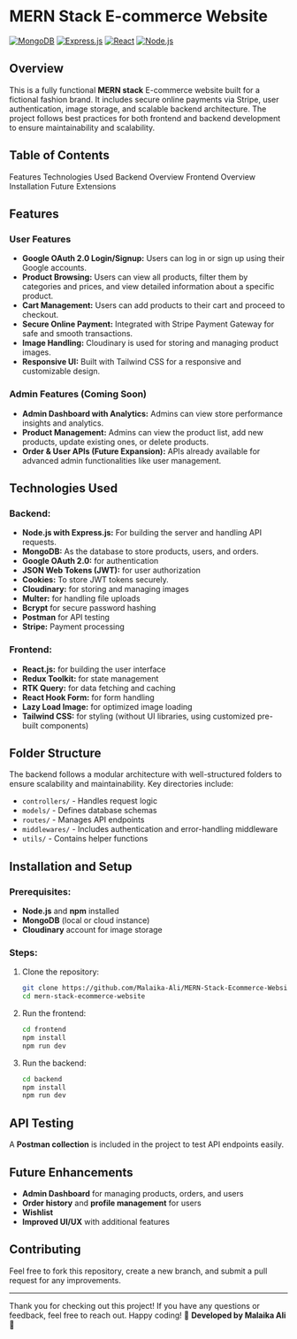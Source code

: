 # MERN Stack E-commerce Website
[![MongoDB](https://img.shields.io/badge/MongoDB-47A248?style=for-the-badge&logo=mongodb&logoColor=white)](https://www.mongodb.com/docs/)
[![Express.js](https://img.shields.io/badge/Express.js-000000?style=for-the-badge&logo=express&logoColor=white)](https://expressjs.com/)
[![React](https://img.shields.io/badge/React-61DAFB?style=for-the-badge&logo=react&logoColor=white)](https://react.dev/)
[![Node.js](https://img.shields.io/badge/Node.js-339933?style=for-the-badge&logo=nodedotjs&logoColor=white)](https://nodejs.org/en/docs)

## Overview
This is a fully functional **MERN stack** E-commerce website built for a fictional fashion brand. It includes secure online payments via Stripe, user authentication, image storage, and scalable backend architecture. The project follows best practices for both frontend and backend development to ensure maintainability and scalability.

## Table of Contents
Features
Technologies Used
Backend Overview
Frontend Overview
Installation
Future Extensions

## Features
### User Features
- **Google OAuth 2.0 Login/Signup:** Users can log in or   sign up using their Google accounts.
- **Product Browsing:** Users can view all products, filter them by categories and prices, and view detailed information about a specific product.
- **Cart Management:** Users can add products to their cart and proceed to checkout.
- **Secure Online Payment:** Integrated with Stripe Payment Gateway for safe and smooth transactions.
- **Image Handling:** Cloudinary is used for storing and managing product images.
- **Responsive UI:** Built with Tailwind CSS for a responsive and customizable design.

### Admin Features (Coming Soon)
- **Admin Dashboard with Analytics:** Admins can view store performance insights and analytics.
- **Product Management:** Admins can view the product list, add new products, update existing ones, or delete products.
- **Order & User APIs (Future Expansion):** APIs already available for advanced admin functionalities like user management.

## Technologies Used
### Backend:
- **Node.js with Express.js:** For building the server and handling API requests.
- **MongoDB:** As the database to store products, users, and orders.
- **Google OAuth 2.0:** for authentication
- **JSON Web Tokens (JWT):** for user authorization
- **Cookies:** To store JWT tokens securely.
- **Cloudinary:** for storing and managing images
- **Multer:** for handling file uploads
- **Bcrypt** for secure password hashing
- **Postman** for API testing
- **Stripe:** Payment processing

### Frontend:
- **React.js:** for building the user interface
- **Redux Toolkit:** for state management
- **RTK Query:** for data fetching and caching
- **React Hook Form:** for form handling
- **Lazy Load Image:** for optimized image loading
- **Tailwind CSS:** for styling (without UI libraries, using customized pre-built components)

## Folder Structure
The backend follows a modular architecture with well-structured folders to ensure scalability and maintainability. Key directories include:
- `controllers/` - Handles request logic
- `models/` - Defines database schemas
- `routes/` - Manages API endpoints
- `middlewares/` - Includes authentication and error-handling middleware
- `utils/` - Contains helper functions

## Installation and Setup
### Prerequisites:
- **Node.js** and **npm** installed
- **MongoDB** (local or cloud instance)
- **Cloudinary** account for image storage

### Steps:
1. Clone the repository:
   ```sh
   git clone https://github.com/Malaika-Ali/MERN-Stack-Ecommerce-Website.git
   cd mern-stack-ecommerce-website
   ```
2. Run the frontend:
   ```sh
   cd frontend
   npm install
   npm run dev
   ```
3. Run the backend:
   ```sh
   cd backend
   npm install
   npm run dev
   ```

## API Testing
A **Postman collection** is included in the project to test API endpoints easily.

## Future Enhancements
- **Admin Dashboard** for managing products, orders, and users
- **Order history** and **profile management** for users
- **Wishlist** 
- **Improved UI/UX** with additional features

## Contributing
Feel free to fork this repository, create a new branch, and submit a pull request for any improvements.

---

Thank you for checking out this project! If you have any questions or feedback, feel free to reach out. Happy coding! 🚀
**Developed by Malaika Ali** 🚀

